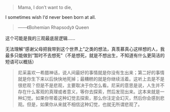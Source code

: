 ---
---

> Mama, I don’t want to die,
> 
I sometimes wish I‘d never been born at all.
>
>——《Bohemian Rhapsody》 Queen


这个可能是我的三观最底层逻辑……

无法理解“感谢父母把我带到这个世界上”之类的想法，真羡慕真心这样想的人，我最多只能做到“暂时不去想死”（不是想死，就是不想出生，不知道有什么更简洁的短语可以概括）


>尼采喜欢一希腊神话，说人间最好的事情就是你没有生出来；第二好的事情就是你生下来以后快快地死掉；最糟糕的就是你继续活着。这听上去是不是很悲观？但是不是悲观，主要取决于你怎么看。尼采的意思是说，人生并不存在什么客观的真理或者意义，等你去探索，然后发现出来。这本来就是一种幻觉。如果你带着这种幻觉去探索，那么你注定会幻灭，然后你会感到悲观。但是，如果你从来就不相信这种幻觉，也就无所谓悲观了。